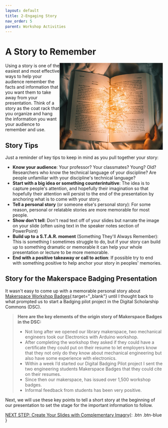 ```yaml
---
layout: default
title: 2-Engaging Story
nav_order: 5
parent: Workshop Activities
---
```

# A Story to Remember
<img src="images/book-lights.jpg" style="float:right;width:330px;" alt="Book with twinkle lights representing creativity">
Using a story is one of the easiest and most effective ways to help your audience remember the facts and information that you want them to take away from your presentation. Think of a story as the coat rack that you organize and hang the information you want your audience to remember and use.

## Story Tips
Just a reminder of key tips to keep in mind as you pull together your story:
- **Know your audience**: Your professor? Your classmates? Young? Old? Researchers who know the technical language of your discipline? Are people unfamiliar with your discipline's technical language?
- **Start with a big idea or something counterintuitive**: The idea is to capture people's attention, and hopefully their imagination so that hopefully their attention will persist to the end of the presentation by anchoring what is to come with your story.
- **Tell a personal story** (or someone else's personal story): For some reason, personal or relatable stories are more memorable for most people.
- **Show don't tell**: Don't read text off of your slides but narrate the image on your slide (often using text in the speaker notes section of PowerPoint)
- **Build up to a S.T.A.R. moment** (Something They'll Always Remember): This is something I sometimes struggle to do, but if your story can build up to something dramatic or memorable it can help your whole presentation or lecture to be more memorable.
- **End with a positive takeaway or call to action**: If possible try to end with something positive to help anchor your story in peoples' memories.

## Story for the Makerspace Badging Presentation
It wasn't easy to come up with a memorable personal story about [Makerspace Workshop Badges](images/makerspace-badge-paper.pdf){:target="_blank"} until I thought back to what prompted us to start a Badging pilot project in the Digital Scholarship Commons (DSC). 

> **Here are the key elements of the origin story of Makerspace Badges in the DSC:**
> - Not long after we opened our library makerspace, two mechanical engineers took our Electronics with Arduino workshop.
> - After completing the workshop they asked if they could have a certificate they could put on their resume to let employers know that they not only do they know about mechanical engineering but also have some experience with electronics.
> - Within a week I’d started our Digital Badging Pilot project I sent the two engineering students Makerspace Badges that they could cite on their resumes.
> - Since then our makerspace, has issued over 1,500 workshop badges.
> - Informal feedback from students has been very positive.

Next, we will use these key points to tell a short story at the beginning of our presentation to set the stage for the important information to follow.

[NEXT STEP: Create Your Slides with Complementary Imagry](slides-images.html){: .btn .btn-blue }
